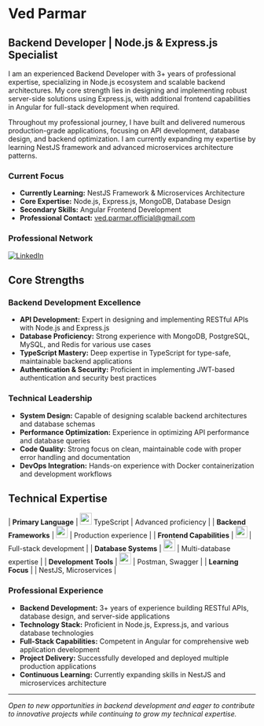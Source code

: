 # Ved Parmar
## Backend Developer | Node.js & Express.js Specialist

I am an experienced Backend Developer with 3+ years of professional expertise, specializing in Node.js ecosystem and scalable backend architectures. My core strength lies in designing and implementing robust server-side solutions using Express.js, with additional frontend capabilities in Angular for full-stack development when required.

Throughout my professional journey, I have built and delivered numerous production-grade applications, focusing on API development, database design, and backend optimization. I am currently expanding my expertise by learning NestJS framework and advanced microservices architecture patterns.

### Current Focus
- **Currently Learning:** NestJS Framework & Microservices Architecture
- **Core Expertise:** Node.js, Express.js, MongoDB, Database Design
- **Secondary Skills:** Angular Frontend Development
- **Professional Contact:** ved.parmar.official@gmail.com

### Professional Network
[![LinkedIn](https://img.shields.io/badge/linkedin-%230077B5.svg?style=for-the-badge&logo=LinkedIn&logoColor=white)](https://www.linkedin.com/in/ved-parmar-191739128/)

## Core Strengths

### Backend Development Excellence
- **API Development:** Expert in designing and implementing RESTful APIs with Node.js and Express.js
- **Database Proficiency:** Strong experience with MongoDB, PostgreSQL, MySQL, and Redis for various use cases
- **TypeScript Mastery:** Deep expertise in TypeScript for type-safe, maintainable backend applications
- **Authentication & Security:** Proficient in implementing JWT-based authentication and security best practices

### Technical Leadership
- **System Design:** Capable of designing scalable backend architectures and database schemas
- **Performance Optimization:** Experience in optimizing API performance and database queries
- **Code Quality:** Strong focus on clean, maintainable code with proper error handling and documentation
- **DevOps Integration:** Hands-on experience with Docker containerization and development workflows

## Technical Expertise
| **Primary Language** | <img src="https://skillicons.dev/icons?i=ts" height="24" /> TypeScript | Advanced proficiency |
| **Backend Frameworks** | <img src="https://skillicons.dev/icons?i=nodejs,express&perline=2" height="24" /> | Production experience |
| **Frontend Capabilities** | <img src="https://skillicons.dev/icons?i=angular,html,css,tailwind&perline=4" height="24" /> | Full-stack development |
| **Database Systems** | <img src="https://skillicons.dev/icons?i=mongodb,postgres,mysql,redis&perline=4" height="24" /> | Multi-database expertise |
| **Development Tools** | <img src="https://skillicons.dev/icons?i=vscode,github,docker&perline=3" height="24" /> | Postman, Swagger |
| **Learning Focus** | | NestJS, Microservices |

### Professional Experience
- **Backend Development:** 3+ years of experience building RESTful APIs, database design, and server-side applications
- **Technology Stack:** Proficient in Node.js, Express.js, and various database technologies
- **Full-Stack Capabilities:** Competent in Angular for comprehensive web application development
- **Project Delivery:** Successfully developed and deployed multiple production applications
- **Continuous Learning:** Currently expanding skills in NestJS and microservices architecture

---

*Open to new opportunities in backend development and eager to contribute to innovative projects while continuing to grow my technical expertise.*
